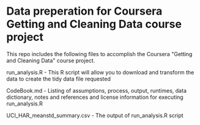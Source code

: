 # Data preperation for Coursera Getting and Cleaning Data course project

This repo includes the following files to accomplish the
Coursera "Getting and Cleaning Data" course project.

run_analysis.R - This R script will allow you to download and transform
        the data to create the tidy data file requested

CodeBook.md - Listing of assumptions, process, output, runtimes,
        data dictionary, notes and references and license information
        for executing run_analysis.R

UCI_HAR_meanstd_summary.csv - The output of run_analysis.R script

